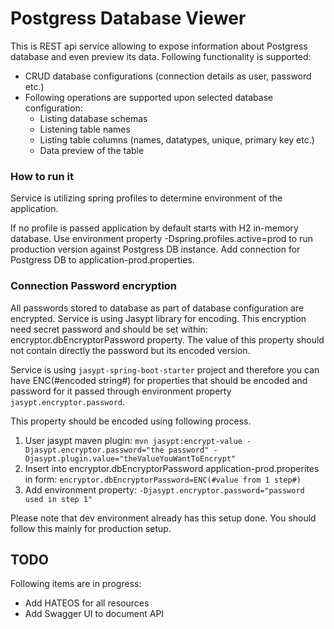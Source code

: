 # Postgress Database Viewer

This is REST api service allowing to expose information about Postgress database and even preview its data.
Following functionality is supported:
- CRUD database configurations (connection details as user, password etc.)
- Following operations are supported upon selected database configuration:
    - Listing database schemas
    - Listening table names
    - Listing table columns (names, datatypes, unique, primary key etc.)
    - Data preview of the table


### How to run it
Service is utilizing spring profiles to determine environment of the application. 

If no profile is passed application by default starts with H2 in-memory database.
Use environment property -Dspring.profiles.active=prod to run production version against Postgress DB instance.
Add connection for Postgress DB to application-prod.properties.

### Connection Password encryption  
All passwords stored to database as part of database configuration are encrypted. Service is using Jasypt library for encoding.
This encryption need secret password and should be set within: encryptor.dbEncryptorPassword property. 
The value of this property should not contain directly the password but its encoded version. 

Service is using `jasypt-spring-boot-starter` project and therefore you can have ENC(#encoded string#) for properties that should be encoded and password for it passed through environment property `jasypt.encryptor.password`.

This property should be encoded using following process. 
1. User jasypt maven plugin: `mvn jasypt:encrypt-value -Djasypt.encryptor.password="the password" -Djasypt.plugin.value="theValueYouWantToEncrypt"`
2. Insert into encryptor.dbEncryptorPassword application-prod.properites in form: `encryptor.dbEncryptorPassword=ENC(#value from 1 step#)`
3. Add environment property: `-Djasypt.encryptor.password="password used in step 1"`

Please note that dev environment already has this setup done. You should follow this mainly for production setup.
  
## TODO
Following items are in progress: 
 - Add HATEOS for all resources
 - Add Swagger UI to document API 